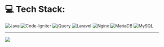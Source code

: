 ﻿
# 💻 Tech Stack:
![Java](https://img.shields.io/badge/java-%23ED8B00.svg?style=flat&logo=openjdk&logoColor=white) ![Code-Igniter](https://img.shields.io/badge/CodeIgniter-%23EF4223.svg?style=flat&logo=codeIgniter&logoColor=white) ![jQuery](https://img.shields.io/badge/jquery-%230769AD.svg?style=flat&logo=jquery&logoColor=white) ![Laravel](https://img.shields.io/badge/laravel-%23FF2D20.svg?style=flat&logo=laravel&logoColor=white) ![Nginx](https://img.shields.io/badge/nginx-%23009639.svg?style=flat&logo=nginx&logoColor=white) ![MariaDB](https://img.shields.io/badge/MariaDB-003545?style=flat&logo=mariadb&logoColor=white) ![MySQL](https://img.shields.io/badge/mysql-4479A1.svg?style=flat&logo=mysql&logoColor=white)

---
[![](https://visitcount.itsvg.in/api?id=devlagret&icon=0&color=12)](https://visitcount.itsvg.in)


<!-- Proudly created with GPRM ( https://gprm.itsvg.in ) -->
